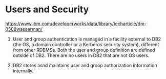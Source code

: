 # Users and Security

https://www.ibm.com/developerworks/data/library/techarticle/dm-0508wasserman/

1. User and group authentication is managed in a facility external to DB2 (the OS, a domain controller or a Kerberos security system), different from other RDBMSs. Both the user and group definition are defined outside of DB2. There are no users in DB2 that are not OS users.

2. DB2 stores asnd maintains user and groop authorization information internally. 

